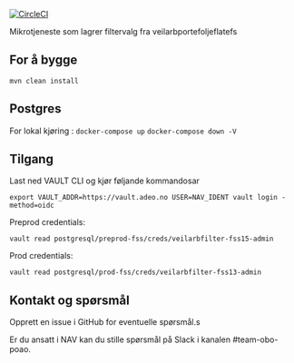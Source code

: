 [![CircleCI](https://circleci.com/gh/navikt/veilarbfilter.svg?style=svg)](https://circleci.com/gh/navikt/veilarbfilter)

Mikrotjeneste som lagrer filtervalg fra veilarbportefoljeflatefs

## For å bygge

`mvn clean install`

## Postgres

For lokal kjøring :
`docker-compose up`
`docker-compose down -V`

## Tilgang

Last ned VAULT CLI og kjør føljande kommandosar

`export VAULT_ADDR=https://vault.adeo.no USER=NAV_IDENT vault login -method=oidc`

Preprod credentials:

`vault read postgresql/preprod-fss/creds/veilarbfilter-fss15-admin`

Prod credentials:

`vault read postgresql/prod-fss/creds/veilarbfilter-fss13-admin`

## Kontakt og spørsmål

Opprett en issue i GitHub for eventuelle spørsmål.s

Er du ansatt i NAV kan du stille spørsmål på Slack i kanalen #team-obo-poao.

